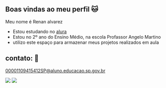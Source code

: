 ## Boas vindas ao meu perfil 🐱

Meu nome é Renan alvarez

- Estou estudando no [alura](https://www.alura.com.br)
- Estou no 2º ano do Ensino Médio, na escola Profassor Angelo Martino
- utilizo este espaço para armazenar meus projetos realizados em aula

## contato: 📧

00001109415412SP@aluno.educacao.sp.gov.br

![](https://media.tenor.com/Y5gPJ2mM_C8AAAAM/shoto-todoroki-bnha.gif) ![](https://media.tenor.com/6OdbTr-X8Z4AAAAM/shoto.gif)
